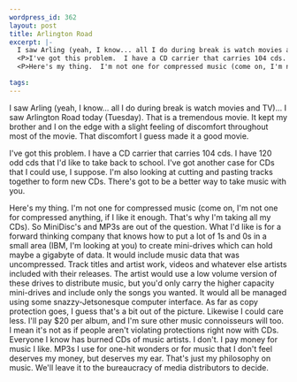 ```yaml
--- 
wordpress_id: 362
layout: post
title: Arlington Road
excerpt: |-
  I saw Arling (yeah, I know... all I do during break is watch movies and TV)... I saw Arlington Road today (Tuesday).  That is a tremendous movie.  It kept my brother and I on the edge with a slight feeling of discomfort throughout most of the movie.  That discomfort I guess made it a good movie.
  <P>I've got this problem.  I have a CD carrier that carries 104 cds.  I have 120 odd cds that I'd like to take back to school.  I've got another case for CDs that I could use, I suppose.  I'm also looking at cutting and pasting tracks together to form new CDs.  There's got to be a better way to take music with you.
  <P>Here's my thing.  I'm not one for compressed music (come on, I'm not one for compressed anything, if I like it enough.  That's why I'm taking all my CDs).  So MiniDisc's and MP3s are out of the question.  What I'd like is for a forward thinking company that knows how to put a lot of 1s and 0s in a small area (IBM, I'm looking at you) to create mini-drives which can hold maybe a gigabyte of data.  It would include music data that was uncompressed.  Track titles and artist work, videos and whatever else artists included with their releases.  The artist would use a low volume version of these drives to distribute music, but you'd only carry the higher capacity mini-drives and include only the songs you wanted.  It would all be managed using some snazzy-Jetsonesque computer interface.  As far as copy protection goes, I guess that's a bit out of the picture.  Likewise I could care less.  I'll pay $20 per album, and I'm sure other music connoisseurs will too.  I mean it's not as if people aren't violating protections right now with CDs.  Everyone I know has burned CDs of music artists.  I don't.  I pay money for music I like.  MP3s I use for one-hit wonders or for music that I don't feel deserves my money, but deserves my ear.  That's just my philosophy on music.  We'll leave it to the bureaucracy of media distributors to decide.

tags: 
---
```


I saw Arling (yeah, I know... all I do during break is watch movies and TV)... I saw Arlington Road today (Tuesday).  That is a tremendous movie.  It kept my brother and I on the edge with a slight feeling of discomfort throughout most of the movie.  That discomfort I guess made it a good movie.
<P>I've got this problem.  I have a CD carrier that carries 104 cds.  I have 120 odd cds that I'd like to take back to school.  I've got another case for CDs that I could use, I suppose.  I'm also looking at cutting and pasting tracks together to form new CDs.  There's got to be a better way to take music with you.
<P>Here's my thing.  I'm not one for compressed music (come on, I'm not one for compressed anything, if I like it enough.  That's why I'm taking all my CDs).  So MiniDisc's and MP3s are out of the question.  What I'd like is for a forward thinking company that knows how to put a lot of 1s and 0s in a small area (IBM, I'm looking at you) to create mini-drives which can hold maybe a gigabyte of data.  It would include music data that was uncompressed.  Track titles and artist work, videos and whatever else artists included with their releases.  The artist would use a low volume version of these drives to distribute music, but you'd only carry the higher capacity mini-drives and include only the songs you wanted.  It would all be managed using some snazzy-Jetsonesque computer interface.  As far as copy protection goes, I guess that's a bit out of the picture.  Likewise I could care less.  I'll pay $20 per album, and I'm sure other music connoisseurs will too.  I mean it's not as if people aren't violating protections right now with CDs.  Everyone I know has burned CDs of music artists.  I don't.  I pay money for music I like.  MP3s I use for one-hit wonders or for music that I don't feel deserves my money, but deserves my ear.  That's just my philosophy on music.  We'll leave it to the bureaucracy of media distributors to decide.
